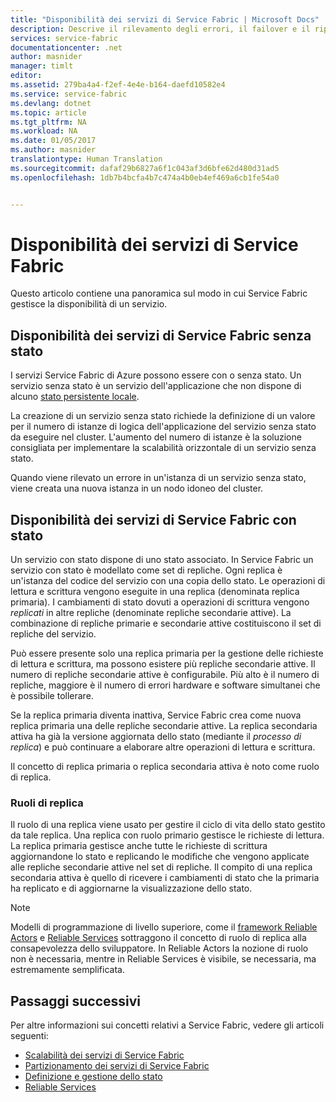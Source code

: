 ```yaml
---
title: "Disponibilità dei servizi di Service Fabric | Microsoft Docs"
description: Descrive il rilevamento degli errori, il failover e il ripristino dei servizi
services: service-fabric
documentationcenter: .net
author: masnider
manager: timlt
editor: 
ms.assetid: 279ba4a4-f2ef-4e4e-b164-daefd10582e4
ms.service: service-fabric
ms.devlang: dotnet
ms.topic: article
ms.tgt_pltfrm: NA
ms.workload: NA
ms.date: 01/05/2017
ms.author: masnider
translationtype: Human Translation
ms.sourcegitcommit: dafaf29b6827a6f1c043af3d6bfe62d480d31ad5
ms.openlocfilehash: 1db7b4bcfa4b7c474a4b0eb4ef469a6cb1fe54a0


---
```

# <a name="availability-of-service-fabric-services"></a>Disponibilità dei servizi di Service Fabric
Questo articolo contiene una panoramica sul modo in cui Service Fabric gestisce la disponibilità di un servizio.

## <a name="availability-of-service-fabric-stateless-services"></a>Disponibilità dei servizi di Service Fabric senza stato
I servizi Service Fabric di Azure possono essere con o senza stato. Un servizio senza stato è un servizio dell'applicazione che non dispone di alcuno [stato persistente locale](service-fabric-concepts-state.md).

La creazione di un servizio senza stato richiede la definizione di un valore per il numero di istanze di logica dell'applicazione del servizio senza stato da eseguire nel cluster. L'aumento del numero di istanze è la soluzione consigliata per implementare la scalabilità orizzontale di un servizio senza stato.

Quando viene rilevato un errore in un'istanza di un servizio senza stato, viene creata una nuova istanza in un nodo idoneo del cluster.

## <a name="availability-of-service-fabric-stateful-services"></a>Disponibilità dei servizi di Service Fabric con stato
Un servizio con stato dispone di uno stato associato. In Service Fabric un servizio con stato è modellato come set di repliche. Ogni replica è un'istanza del codice del servizio con una copia dello stato. Le operazioni di lettura e scrittura vengono eseguite in una replica (denominata replica primaria). I cambiamenti di stato dovuti a operazioni di scrittura vengono *replicati* in altre repliche (denominate repliche secondarie attive). La combinazione di repliche primarie e secondarie attive costituiscono il set di repliche del servizio.

Può essere presente solo una replica primaria per la gestione delle richieste di lettura e scrittura, ma possono esistere più repliche secondarie attive. Il numero di repliche secondarie attive è configurabile. Più alto è il numero di repliche, maggiore è il numero di errori hardware e software simultanei che è possibile tollerare.

Se la replica primaria diventa inattiva, Service Fabric crea come nuova replica primaria una delle repliche secondarie attive. La replica secondaria attiva ha già la versione aggiornata dello stato (mediante il *processo di replica*) e può continuare a elaborare altre operazioni di lettura e scrittura.

Il concetto di replica primaria o replica secondaria attiva è noto come ruolo di replica.

### <a name="replica-roles"></a>Ruoli di replica
Il ruolo di una replica viene usato per gestire il ciclo di vita dello stato gestito da tale replica. Una replica con ruolo primario gestisce le richieste di lettura. La replica primaria gestisce anche tutte le richieste di scrittura aggiornandone lo stato e replicando le modifiche che vengono applicate alle repliche secondarie attive nel set di repliche. Il compito di una replica secondaria attiva è quello di ricevere i cambiamenti di stato che la primaria ha replicato e di aggiornarne la visualizzazione dello stato.

> [!NOTE]
> Modelli di programmazione di livello superiore, come il [framework Reliable Actors](service-fabric-reliable-actors-introduction.md) e [Reliable Services](service-fabric-reliable-services-introduction.md) sottraggono il concetto di ruolo di replica alla consapevolezza dello sviluppatore. In Reliable Actors la nozione di ruolo non è necessaria, mentre in Reliable Services è visibile, se necessaria, ma estremamente semplificata.
>
>

## <a name="next-steps"></a>Passaggi successivi
Per altre informazioni sui concetti relativi a Service Fabric, vedere gli articoli seguenti:

* [Scalabilità dei servizi di Service Fabric](service-fabric-concepts-scalability.md)
* [Partizionamento dei servizi di Service Fabric](service-fabric-concepts-partitioning.md)
* [Definizione e gestione dello stato](service-fabric-concepts-state.md)
* [Reliable Services](service-fabric-reliable-services-introduction.md)



<!--HONumber=Jan17_HO1-->


